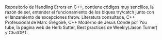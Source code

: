 Repositorio de Handling Errors en C++, contiene códigos muy sencillos, la razón de ser, entender el funcionamiento de los blques try/catch junto con el lanzamiento de 
excepciones throw. Literatura consultada, C++ Professional de Marc Gregoire, C++ Moderno de Jesús Conde por You tube, la página web de Herb Sutter, Best practices
de Weekly(Jason Turner) y ChatGPT.
